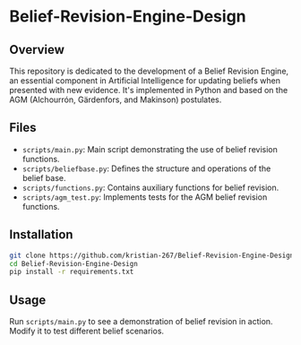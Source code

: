 # Belief-Revision-Engine-Design

## Overview
This repository is dedicated to the development of a Belief Revision Engine, an essential component in Artificial Intelligence for updating beliefs when presented with new evidence. It's implemented in Python and based on the AGM (Alchourrón, Gärdenfors, and Makinson) postulates.

## Files
- `scripts/main.py`: Main script demonstrating the use of belief revision functions.
- `scripts/beliefbase.py`: Defines the structure and operations of the belief base.
- `scripts/functions.py`: Contains auxiliary functions for belief revision.
- `scripts/agm_test.py`: Implements tests for the AGM belief revision functions.

## Installation
```bash
git clone https://github.com/kristian-267/Belief-Revision-Engine-Design.git
cd Belief-Revision-Engine-Design
pip install -r requirements.txt
```

## Usage
Run `scripts/main.py` to see a demonstration of belief revision in action. Modify it to test different belief scenarios.

